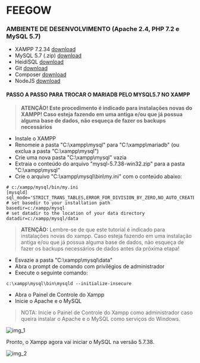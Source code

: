# FEEGOW

### AMBIENTE DE DESENVOLVIMENTO (Apache 2.4, PHP 7.2 e MySQL 5.7)

- XAMPP 7.2.34 [download](https://sourceforge.net/projects/xampp/files/XAMPP%20Windows/7.2.34/xampp-windows-x64-7.2.34-2-VC15-installer.exe/download)
- MySQL 5.7 (.zip) [download](https://dev.mysql.com/downloads/file/?id=510458)
- HeidiSQL [download](https://www.heidisql.com/download.php)
- Git [download](https://git-scm.com/download/win)
- Composer [download](https://getcomposer.org/download/)
- NodeJS [download](https://nodejs.org/en/download/)

#### PASSO A PASSO PARA TROCAR O MARIADB PELO MYSQL5.7 NO XAMPP

> **ATENÇÃO! Este procedimento é indicado para instalações novas do XAMPP! Caso esteja fazendo em uma antiga e/ou que já
possua alguma base de dados, não esqueça de fazer os backups necessários**

- Instale o XAMPP
- Renomeie a pasta "C:\xampp\mysql" para "C:\xampp\mariadb" (ou exclua a pasta  "C:\xampp\mysql")
- Crie uma nova pasta "C:\xampp\mysql" vazia
- Extraia o conteúdo do arquivo "mysql-5.7.38-win32.zip" para a pasta "C:\xampp\mysql"
- Crie o arquivo "C:\xampp\mysql\bin\my.ini" com o conteúdo abaixo:

```
# c:/xampp/mysql/bin/my.ini
[mysqld]
sql_mode='STRICT_TRANS_TABLES,ERROR_FOR_DIVISION_BY_ZERO,NO_AUTO_CREATE_USER,NO_ENGINE_SUBSTITUTION'
# set basedir to your installation path
basedir=c:/xampp/mysql
# set datadir to the location of your data directory
datadir=c:/xampp/mysql/data
```

> **ATENÇÃO:** Lembre-se de que este tutorial é indicado para instalações novas do xampp. Caso esteja fazendo em uma
> instalação antiga e/ou que já possua alguma base de dados, não esqueça de fazer os backups necessários de dados antes
> da próxima etapa!

- Esvazie a pasta "C:\xampp\mysql\data"
- Abra o prompt de comando com privilégios de administrador
- Execute o seguinte comando:

```
c:\xampp\mysql\bin\mysqld --initialize-insecure
```

- Abra o Painel de Controle do Xampp
- Inicie o Apache e o MySQL

> NOTA: Inicie o Painel de Controle do Xampp como administrador caso queira instalar o Apache e o MySQL como serviços do
> Windows.

![img_1](https://user-images.githubusercontent.com/104787592/166390644-a0872758-dfb6-4bf4-97f3-4798c66336e0.png)

Pronto, o Xampp agora vai iniciar o MySQL na versão 5.7.38.

![img_2](https://user-images.githubusercontent.com/104787592/166390656-9cdb71cf-ad3d-437e-b687-1c23075a759b.png)
